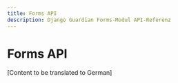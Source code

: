 ```yaml
---
title: Forms API
description: Django Guardian Forms-Modul API-Referenz
---
```


# Forms API

[Content to be translated to German]

<!-- This page content will be translated from the main English api/forms.md -->
